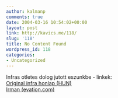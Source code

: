 ```yaml
---
author: kalmanp
comments: true
date: 2004-03-16 10:54:02+00:00
layout: post
link: http://kavics.me/118/
slug: '118'
title: No Content Found
wordpress_id: 118
categories:
- Uncategorized
---
```


Infras otletes dolog jutott eszunkbe - linkek:   
[Original infra honlap (HUN)](http://http://www.extra.hu/infravevo/)  
[Irman (evation.com)](http://www.evation.com/orders/online.html)  

